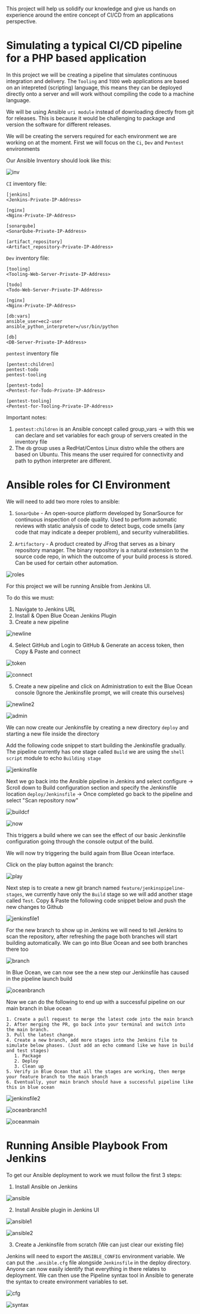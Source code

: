 This project will help us solidify our knowledge and give us hands on experience around the entire concept of CI/CD from an applications perspective. 

# Simulating a typical CI/CD pipeline for a PHP based application

In this project we will be creating a pipeline that simulates continuous integration and delivery. The `Tooling` and `TODO` web applications are based on an intepreted (scripting) language, this means they can be deployed directly onto a server and will work without compiling the code to a machine language.

We will be using Ansible `uri module` instead of downloading directly from git for releases. This is because it would be challenging to package and version the software for different releases.

We will be creating the servers required for each environment we are working on at the moment. First we will focus on the `Ci`, `Dev` and `Pentest` environments

Our Ansible Inventory should look like this:

![inv](./images/inv.png)

`CI` inventory file:

```
[jenkins]
<Jenkins-Private-IP-Address>

[nginx]
<Nginx-Private-IP-Address>

[sonarqube]
<SonarQube-Private-IP-Address>

[artifact_repository]
<Artifact_repository-Private-IP-Address>
```

`Dev` inventory file:

```
[tooling]
<Tooling-Web-Server-Private-IP-Address>

[todo]
<Todo-Web-Server-Private-IP-Address>

[nginx]
<Nginx-Private-IP-Address>

[db:vars]
ansible_user=ec2-user
ansible_python_interpreter=/usr/bin/python

[db]
<DB-Server-Private-IP-Address>
```

`pentest` inventory file

```
[pentest:children]
pentest-todo
pentest-tooling

[pentest-todo]
<Pentest-for-Todo-Private-IP-Address>

[pentest-tooling]
<Pentest-for-Tooling-Private-IP-Address>
```

Important notes:

1. `pentest:children` is an Ansible concept called group_vars -> with this we can declare and set variables for each group of servers created in the inventory file
2. The `db` group uses a RedHat/Centos Linux distro while the others are based on Ubuntu. This means the user required for connectivity and path to python interpreter are different.

# Ansible roles for CI Environment 

We will need to add two more roles to ansible:

1. `SonarQube` - An open-source platform developed by SonarSource for continuous inspection of code quality. Used to perform automatic reviews with static analysis of code to detect bugs, code smells (any code that may indicate a deeper problem), and security vulnerabilities. 

2. `Artifactory` - A product created by JFrog that serves as a binary repository manager. The binary repository is a natural extension to the source code repo, in which the outcome of your build process is stored. Can be used for certain other automation.

![roles](./images/roles.png)


For this project we will be running Ansible from Jenkins UI. 

To do this we must:

1. Navigate to Jenkins URL
2. Install & Open Blue Ocean Jenkins Plugin 
3. Create a new pipeline 

![newline](./images/newline.png)

4. Select GitHub and Login to GitHub & Generate an access token, then Copy & Paste and connect

![token](./images/token.png)


![connect](./images/connect.png)


5. Create a new pipeline and click on Administration to exit the Blue Ocean console (Ignore the Jenkinsfile prompt, we will create this ourselves)

![newline2](./images/newline2.png)

![admin](./images/admin.png)


We can now create our Jenkinsfile by creating a new directory `deploy` and starting a new file inside the directory 

Add the following code snippet to start building the Jenkinsfile gradually. The pipeline currently has one stage called `Build` we are using the `shell script` module to echo `Building stage`

![jenkinsfile](./images/jenkinsfile.png)

Next we go back into the Ansible pipeline in Jenkins and select configure -> Scroll down to Build configuration section and specify the Jenkinsfile location `deploy/Jenkinsfile` -> Once completed go back to the pipeline and select "Scan repository now"

![buildcf](./images/buildcf.png)

![now](./images/now.png)

This triggers a build where we can see the effect of our basic Jenkinsfile configuration going through the console output of the build. 

We will now try triggering the build again from Blue Ocean interface.

Click on the play button against the branch:

![play](./images/play.png)

Next step is to create a new git branch named `feature/jenkinspipeline-stages`, we currently have only the `Build` stage so we will add another stage called `Test`. Copy & Paste the following code snippet below and push the new changes to Github

![jenkinsfile1](./images/jenkinsfile1.png)

For the new branch to show up in Jenkins we will need to tell Jenkins to scan the repository, after refreshing the page both branches will start building automatically. We can go into Blue Ocean and see both branches there too

![branch](./images/branch.png)

In Blue Ocean, we can now see the a new step our Jenkinsfile has caused in the pipeline launch build

![oceanbranch](./images/oceanbranch.png)

Now we can do the following to end up with a successful pipeline on our main branch in blue ocean

```
1. Create a pull request to merge the latest code into the main branch
2. After merging the PR, go back into your terminal and switch into the main branch.
3. Pull the latest change.
4. Create a new branch, add more stages into the Jenkins file to simulate below phases. (Just add an echo command like we have in build and test stages)
   1. Package 
   2. Deploy 
   3. Clean up
5. Verify in Blue Ocean that all the stages are working, then merge your feature branch to the main branch
6. Eventually, your main branch should have a successful pipeline like this in blue ocean
```

![jenkinsfile2](./images/jenkinsfile2.png)

![oceanbranch1](./images/oceanbranch1.png)

![oceanmain](./images/oceanmain.png)

# Running Ansible Playbook From Jenkins

To get our Ansible deployment to work we must follow the first 3 steps:

1. Install Ansible on Jenkins

![ansible](./images/ansible.png)

2. Install Ansible plugin in Jenkins UI

![ansible1](./images/ansible1.png)

![ansible2](./images/ansible2.png)

3. Create a Jenkinsfile from scratch (We can just clear our existing file)

Jenkins will need to export the `ANSIBLE_CONFIG` environment variable. We can put the `.ansible.cfg` file alongside `Jenkinsfile` in the deploy directory. Anyone can now easily identify that everything in there relates to deployment. We can then use the Pipeline syntax tool in Ansible to generate the syntax to create environment variables to set.

![cfg](./images/cfg.png)

![syntax](./images/syntax.png)


